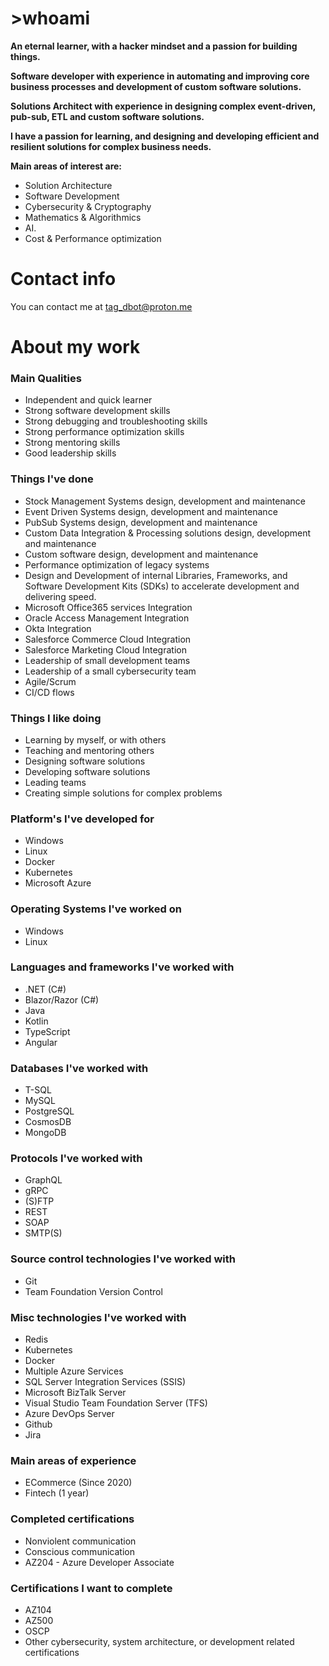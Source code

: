 # >whoami
**An eternal learner, with a hacker mindset and a passion for building things.**

**Software developer with experience in automating and improving core business processes and development of custom software solutions.**

**Solutions Architect with experience in designing complex event-driven, pub-sub, ETL and custom software solutions.**

**I have a passion for learning, and designing and developing efficient and resilient solutions for complex business needs.**
  
**Main areas of interest are:**
- Solution Architecture
- Software Development
- Cybersecurity & Cryptography
- Mathematics & Algorithmics
- AI.
- Cost & Performance optimization

# Contact info
You can contact me at tag_dbot@proton.me

# About my work
### Main Qualities
- Independent and quick learner
- Strong software development skills
- Strong debugging and troubleshooting skills
- Strong performance optimization skills
- Strong mentoring skills
- Good leadership skills


### Things I've done
- Stock Management Systems design, development and maintenance
- Event Driven Systems design, development and maintenance
- PubSub Systems design, development and maintenance
- Custom Data Integration & Processing solutions design, development and maintenance
- Custom software design, development and maintenance
- Performance optimization of legacy systems
- Design and Development of internal Libraries, Frameworks, and Software Development Kits (SDKs) to accelerate development and delivering speed.
- Microsoft Office365 services Integration
- Oracle Access Management Integration
- Okta Integration 
- Salesforce Commerce Cloud Integration
- Salesforce Marketing Cloud Integration
- Leadership of small development teams
- Leadership of a small cybersecurity team
- Agile/Scrum
- CI/CD flows


### Things I like doing
- Learning by myself, or with others
- Teaching and mentoring others
- Designing software solutions
- Developing software solutions
- Leading teams
- Creating simple solutions for complex problems


### Platform's I've developed for
- Windows
- Linux
- Docker
- Kubernetes
- Microsoft Azure
	
	
### Operating Systems I've worked on
- Windows
- Linux


### Languages and frameworks I've worked with
- .NET (C#)
- Blazor/Razor (C#)
- Java
- Kotlin
- TypeScript
- Angular
	
	
### Databases I've worked with
- T-SQL
- MySQL
- PostgreSQL
- CosmosDB
- MongoDB


### Protocols I've worked with
- GraphQL
- gRPC
- (S)FTP
- REST
- SOAP
- SMTP(S)


### Source control technologies I've worked with
- Git
- Team Foundation Version Control
	
	
### Misc technologies I've worked with	
- Redis
- Kubernetes
- Docker
- Multiple Azure Services
- SQL Server Integration Services (SSIS)
- Microsoft BizTalk Server
- Visual Studio Team Foundation Server (TFS)
- Azure DevOps Server
- Github
- Jira


### Main areas of experience
- ECommerce (Since 2020)
- Fintech (1 year)


### Completed certifications
- Nonviolent communication
- Conscious communication
- AZ204 - Azure Developer Associate


### Certifications I want to complete
- AZ104
- AZ500
- OSCP
- Other cybersecurity, system architecture, or development related certifications


